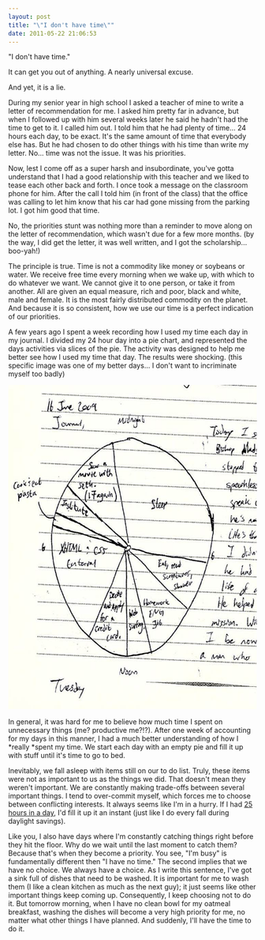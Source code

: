 ```yaml
---
layout: post
title: "\"I don't have time\""
date: 2011-05-22 21:06:53
---
```


"I don't have time."

It can get you out of anything. A nearly universal excuse.

And yet, it is a lie.

During my senior year in high school I asked a teacher of mine to write a letter of recommendation for me. I asked him pretty far in advance, but when I followed up with him several weeks later he said he hadn't had the time to get to it. I called him out. I told him that he had plenty of time... 24 hours each day, to be exact. It's the same amount of time that everybody else has. But he had chosen to do other things with his time than write my letter. No... time was not the issue. It was his priorities.

Now, lest I come off as a super harsh and insubordinate, you've gotta understand that I had a good relationship with this teacher and we liked to tease each other back and forth. I once took a message on the classroom phone for him. After the call I told him (in front of the class) that the office was calling to let him know that his car had gone missing from the parking lot. I got him good that time.

No, the priorities stunt was nothing more than a reminder to move along on the letter of recommendation, which wasn't due for a few more months. (by the way, I did get the letter, it was well written, and I got the scholarship... boo-yah!)

The principle is true. Time is not a commodity like money or soybeans or water. We receive free time every morning when we wake up, with which to do whatever we want. We cannot give it to one person, or take it from another. All are given an equal measure, rich and poor, black and white, male and female. It is the most fairly distributed commodity on the planet. And because it is so consistent, how we use our time is a perfect indication of our priorities.

A few years ago I spent a week recording how I used my time each day in my journal. I divided my 24 hour day into a pie chart, and represented the days activities via slices of the pie. The activity was designed to help me better see how I used my time that day. The results were shocking. (this specific image was one of my better days... I don't want to incriminate myself too badly)

<p style="text-align: center;">
  <img alt="A pie chart of the day's activities." class="size-full wp-image-481" src="/assets/images/accounting-for-my-time.jpg" style="width: 727px; height: 656px;" title="I don't have time" />
</p>

In general, it was hard for me to believe how much time I spent on unnecessary things (me? productive me?!?). After one week of accounting for my days in this manner, I had a much better understanding of how I *really *spent my time. We start each day with an empty pie and fill it up with stuff until it's time to go to bed.

Inevitably, we fall asleep with items still on our to do list. Truly, these items were not as important to us as the things we did. That doesn't mean they weren't important. We are constantly making trade-offs between several important things. I tend to over-commit myself, which forces me to choose between conflicting interests. It always seems like I'm in a hurry. If I had <a href="http://www.bobsbiltong.co.uk/images/upload/Bar%20One_300x300.jpg" target="_blank" title="Bar One (for a 25 Hour Day)">25 hours in a day</a>, I'd fill it up it an instant (just like I do every fall during daylight savings).

Like you, I also have days where I'm constantly catching things right before they hit the floor. Why do we wait until the last moment to catch them? Because that's when they become a priority. You see, "I'm busy" is fundamentally different then "I have no time." The second implies that we have no choice. We always have a choice. As I write this sentence, I've got a sink full of dishes that need to be washed. It is important for me to wash them (I like a clean kitchen as much as the next guy); it just seems like other important things keep coming up. Consequently, I keep choosing not to do it. But tomorrow morning, when I have no clean bowl for my oatmeal breakfast, washing the dishes will become a very high priority for me, no matter what other things I have planned. And suddenly, I'll have the time to do it.
